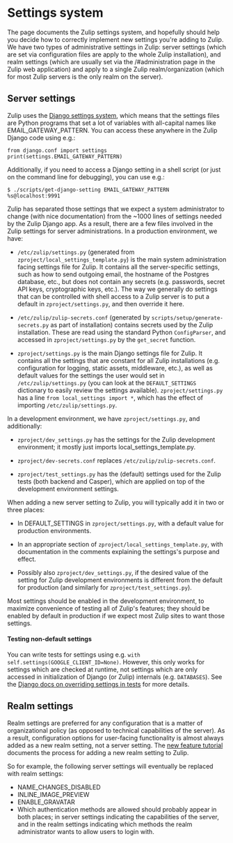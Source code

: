 # Settings system

The page documents the Zulip settings system, and hopefully should
help you decide how to correctly implement new settings you're adding
to Zulip.  We have two types of administrative settings in Zulip:
server settings (which are set via configuration files are apply to
the whole Zulip installation), and realm settings (which are usually
set via the /#administration page in the Zulip web application) and
apply to a single Zulip realm/organization (which for most Zulip
servers is the only realm on the server).

## Server settings

Zulip uses the [Django settings
system](https://docs.djangoproject.com/en/1.9/topics/settings/), which
means that the settings files are Python programs that set a lot of
variables with all-capital names like EMAIL_GATEWAY_PATTERN.  You can
access these anywhere in the Zulip Django code using e.g.:

```
from django.conf import settings
print(settings.EMAIL_GATEWAY_PATTERN)
```

Additionally, if you need to access a Django setting in a shell
script (or just on the command line for debugging), you can use e.g.:

```
$ ./scripts/get-django-setting EMAIL_GATEWAY_PATTERN
%s@localhost:9991
```

Zulip has separated those settings that we expect a system
administrator to change (with nice documentation) from the ~1000 lines
of settings needed by the Zulip Django app.  As a result, there are a
few files involved in the Zulip settings for server administrations.
In a production environment, we have:

* `/etc/zulip/settings.py` (generated from
  `zproject/local_settings_template.py`) is the main system
  administration facing settings file for Zulip.  It contains all the
  server-specific settings, such as how to send outgoing email, the
  hostname of the Postgres database, etc., but does not contain any
  secrets (e.g. passwords, secret API keys, cryptographic keys, etc.).
  The way we generally do settings that can be controlled with shell
  access to a Zulip server is to put a default in
  `zproject/settings.py`, and then override it here.

* `/etc/zulip/zulip-secrets.conf` (generated by
  `scripts/setup/generate-secrets.py` as part of installation)
  contains secrets used by the Zulip installation.  These are read
  using the standard Python `ConfigParser`, and accessed in
  `zproject/settings.py` by the `get_secret` function.

* `zproject/settings.py` is the main Django settings file for Zulip.
  It contains all the settings that are constant for all Zulip
  installations (e.g. configuration for logging, static assets,
  middleware, etc.), as well as default values for the settings the
  user would set in `/etc/zulip/settings.py` (you can look at the
  `DEFAULT_SETTINGS` dictionary to easily review the settings
  available).  `zproject/settings.py` has a line `from local_settings
  import *`, which has the effect of importing
  `/etc/zulip/settings.py`.

In a development environment, we have `zproject/settings.py`, and
additionally:

* `zproject/dev_settings.py` has the settings for the Zulip development
  environment; it mostly just imports local_settings_template.py.

* `zproject/dev-secrets.conf` replaces `/etc/zulip/zulip-secrets.conf`.

* `zproject/test_settings.py` has the (default) settings used for the
  Zulip tests (both backend and Casper), which are applied on top of
  the development environment settings.

When adding a new server setting to Zulip, you will typically add it
in two or three places:

* In DEFAULT_SETTINGS in `zproject/settings.py`, with a default value
  for production environments.

* In an appropriate section of `zproject/local_settings_template.py`,
  with documentation in the comments explaining the settings's
  purpose and effect.

* Possibly also `zproject/dev_settings.py`, if the desired value of
  the setting for Zulip development environments is different from the
  default for production (and similarly for `zproject/test_settings.py`).

Most settings should be enabled in the development environment, to
maximize convenience of testing all of Zulip's features; they should
be enabled by default in production if we expect most Zulip sites to
want those settings.

#### Testing non-default settings

You can write tests for settings using e.g. `with
self.settings(GOOGLE_CLIENT_ID=None)`.  However, this only works for
settings which are checked at runtime, not settings which are only
accessed in initialization of Django (or Zulip) internals
(e.g. `DATABASES`).  See the [Django docs on overriding settings in
tests][django-test-settings] for more details.

[django-test-settings]: https://docs.djangoproject.com/en/1.9/topics/testing/tools/#overriding-settings

## Realm settings

Realm settings are preferred for any configuration that is a matter of
organizational policy (as opposed to technical capabilities of the
server).  As a result, configuration options for user-facing
functionality is almost always added as a new realm setting, not a
server setting.  The [new feature tutorial][doc-newfeat] documents the
process for adding a new realm setting to Zulip.

So for example, the following server settings will eventually be
replaced with realm settings:

* NAME_CHANGES_DISABLED
* INLINE_IMAGE_PREVIEW
* ENABLE_GRAVATAR
* Which authentication methods are allowed should probably appear in
  both places; in server settings indicating the capabilities of the
  server, and in the realm settings indicating which methods the realm
  administrator wants to allow users to login with.

[doc-newfeat]: http://zulip.readthedocs.io/en/latest/new-feature-tutorial.html
